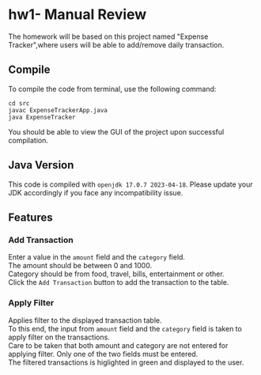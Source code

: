 # hw1- Manual Review

The homework will be based on this project named "Expense Tracker",where users will be able to add/remove daily transaction. 

## Compile

To compile the code from terminal, use the following command:
```
cd src
javac ExpenseTrackerApp.java
java ExpenseTracker
```

You should be able to view the GUI of the project upon successful compilation. 

## Java Version
This code is compiled with ```openjdk 17.0.7 2023-04-18```. Please update your JDK accordingly if you face any incompatibility issue.


## Features

### Add Transaction

Enter a value in the ```amount``` field and the ```category``` field. <br>
The amount should be between 0 and 1000. <br>
Category should be from food, travel, bills, entertainment or other. <br>
Click the ```Add Transaction``` button to add the transaction to the table.  


### Apply Filter 
Applies filter to the displayed transaction table. <br>
To this end, the input from ```amount``` field and the ```category``` field is taken to apply filter on the transactions.<br>
Care to be taken that both amount and category are not entered for applying filter. Only one of the two fields must be entered.<br>
The filtered transactions is higlighted in green and displayed to the user.

